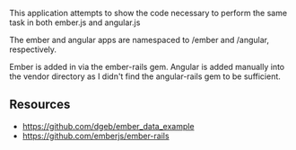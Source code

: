 This application attempts to show the code necessary to perform the same task
in both ember.js and angular.js

The ember and angular apps are namespaced to /ember and /angular, respectively.

Ember is added in via the ember-rails gem.
Angular is added manually into the vendor directory as I didn't find the
angular-rails gem to be sufficient.

## Resources
* https://github.com/dgeb/ember_data_example
* https://github.com/emberjs/ember-rails
